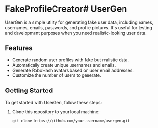 # FakeProfileCreator# UserGen

UserGen is a simple utility for generating fake user data, including names, usernames, emails, passwords, and profile pictures. It's useful for testing and development purposes when you need realistic-looking user data.

## Features

- Generate random user profiles with fake but realistic data.
- Automatically create unique usernames and emails.
- Generate RoboHash avatars based on user email addresses.
- Customize the number of users to generate.

## Getting Started

To get started with UserGen, follow these steps:

1. Clone this repository to your local machine:

   ```shell
   git clone https://github.com/your-username/usergen.git

